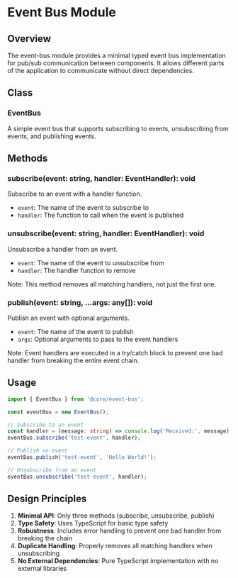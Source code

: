 # Event Bus Module

## Overview

The event-bus module provides a minimal typed event bus implementation for pub/sub communication between components. It allows different parts of the application to communicate without direct dependencies.

## Class

### EventBus

A simple event bus that supports subscribing to events, unsubscribing from events, and publishing events.

## Methods

### subscribe(event: string, handler: EventHandler): void

Subscribe to an event with a handler function.

- `event`: The name of the event to subscribe to
- `handler`: The function to call when the event is published

### unsubscribe(event: string, handler: EventHandler): void

Unsubscribe a handler from an event.

- `event`: The name of the event to unsubscribe from
- `handler`: The handler function to remove

Note: This method removes all matching handlers, not just the first one.

### publish(event: string, ...args: any[]): void

Publish an event with optional arguments.

- `event`: The name of the event to publish
- `args`: Optional arguments to pass to the event handlers

Note: Event handlers are executed in a try/catch block to prevent one bad handler from breaking the entire event chain.

## Usage

```typescript
import { EventBus } from '@core/event-bus';

const eventBus = new EventBus();

// Subscribe to an event
const handler = (message: string) => console.log('Received:', message);
eventBus.subscribe('test-event', handler);

// Publish an event
eventBus.publish('test-event', 'Hello World!');

// Unsubscribe from an event
eventBus.unsubscribe('test-event', handler);
```

## Design Principles

1. **Minimal API**: Only three methods (subscribe, unsubscribe, publish)
2. **Type Safety**: Uses TypeScript for basic type safety
3. **Robustness**: Includes error handling to prevent one bad handler from breaking the chain
4. **Duplicate Handling**: Properly removes all matching handlers when unsubscribing
5. **No External Dependencies**: Pure TypeScript implementation with no external libraries